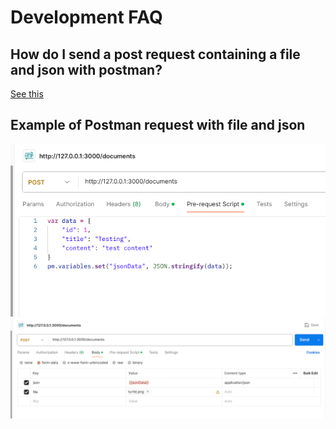 # Development FAQ

## How do I send a post request containing a file and json with postman?
[See this](https://www.baeldung.com/postman-upload-file-json)

## Example of Postman request with file and json
![pre request script](./img/post_screenshot1.png)
![body form data](./img/post_screenshot2.png)

